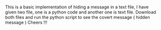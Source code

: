 This is a basic implementation of hiding a message in a text file, I have given two file, one is a python code and another one is text file.
Download both files and run the python script to see the covert message ( hidden message ) Cheers !!!
